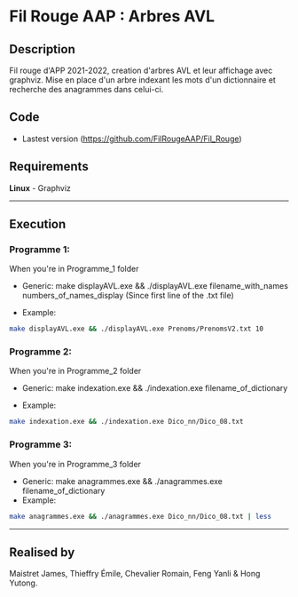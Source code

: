 # Fil Rouge AAP : Arbres AVL



## Description

Fil rouge d'APP 2021-2022, creation d'arbres AVL et leur affichage avec graphviz. Mise en place d'un arbre indexant les mots d'un dictionnaire et recherche des anagrammes dans celui-ci.

## Code

* Lastest version (https://github.com/FilRougeAAP/Fil_Rouge)

## Requirements

**Linux** - Graphviz

---

## Execution 

### Programme 1: 
When you're in Programme_1 folder
* Generic: make displayAVL.exe && ./displayAVL.exe filename_with_names numbers_of_names_display (Since first line of the .txt file)

* Example: 
```sh
make displayAVL.exe && ./displayAVL.exe Prenoms/PrenomsV2.txt 10
```

### Programme 2:
When you're in Programme_2 folder
* Generic: make indexation.exe && ./indexation.exe filename_of_dictionary

* Example: 
```sh 
make indexation.exe && ./indexation.exe Dico_nn/Dico_08.txt 
```

### Programme 3:
When you're in Programme_3 folder

* Generic: make anagrammes.exe && ./anagrammes.exe filename_of_dictionary
* Example: 
```sh
make anagrammes.exe && ./anagrammes.exe Dico_nn/Dico_08.txt | less
```

---

## Realised by

Maistret James, Thieffry Émile, Chevalier Romain, Feng Yanli &  Hong Yutong. 